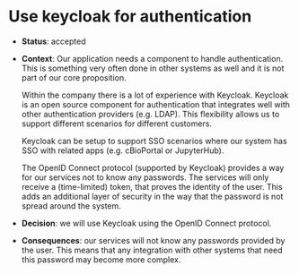 # Use keycloak for authentication

* **Status**: accepted

* **Context**: Our application needs a component to handle authentication. This is something very often done in other systems as well and it is not part of our core proposition.

  Within the company there is a lot of experience with Keycloak. Keycloak is an open source component for authentication that integrates well with other authentication providers (e.g. LDAP).
  This flexibility allows us to support different scenarios for different customers.
  
  Keycloak can be setup to support SSO scenarios where our system has SSO with related apps (e.g. cBioPortal or JupyterHub). 
  
  The OpenID Connect protocol (supported by Keycloak) provides a way for our services not to know any passwords. The services will only receive a (time-limited) token, that proves the 
  identity of the user. This adds an additional layer of security in the way that the password is not spread around the system. 

* **Decision**: we will use Keycloak using the OpenID Connect protocol.      

* **Consequences**: our services will not know any passwords provided by the user. This means that any integration with other systems
that need this password may become more complex.
